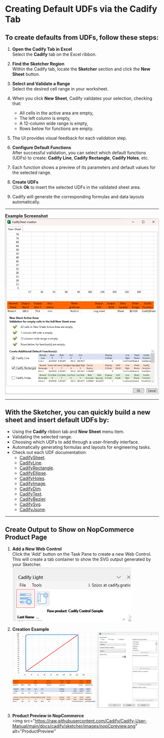 # Creating Default UDFs via the Cadify Tab

## To create defaults from UDFs, follow these steps:

1. **Open the Cadify Tab in Excel**  
   Select the **Cadify** tab on the Excel ribbon.

2. **Find the Sketcher Region**  
   Within the Cadify tab, locate the **Sketcher** section and click the **New Sheet** button.

3. **Select and Validate a Range**  
   Select the desired cell range in your worksheet.

4. When you click **New Sheet**, Cadify validates your selection, checking that:
    - All cells in the active area are empty,
    - The left column is empty,
    - A 12-column wide range is empty,
    - Rows below for functions are empty.

5. The UI provides visual feedback for each validation step.

6. **Configure Default Functions**  
   After successful validation, you can select which default functions (UDFs) to create: **Cadify Line**, **Cadify Rectangle**, **Cadify Holes**, etc.

7. Each function shows a preview of its parameters and default values for the selected range.

8. **Create UDFs**  
   Click **Ok** to insert the selected UDFs in the validated sheet area.

9. Cadify will generate the corresponding formulas and data layouts automatically.

---

**Example Screenshot**  
<img src="https://raw.githubusercontent.com/Cadify/Cadify-User-Manual/main/docs/cadify/sketcher/images/image.png" alt="Example">

---

## With the Sketcher, you can quickly build a new sheet and insert default UDFs by:
- Using the **Cadify** ribbon tab and **New Sheet** menu item.
- Validating the selected range.
- Choosing which UDFs to add through a user-friendly interface.
- Automatically generating formulas and layouts for engineering tasks.
- Check out each UDF documentation:
    - [CadifySheet](/sketcher/cadifysheet).
    - [CadifyLine](/sketcher/cadifyline).
    - [CadifyRectangle](/sketcher/cadifyrectangle).
    - [CadifyEllipse](/sketcher/cadifyellipse).
    - [CadifyHoles](/sketcher/cadifyholes).
    - [CadifyImage](/sketcher/cadifyimage).
    - [CadifyDim](/sketcher/cadifydim).
    - [CadifyText](/sketcher/cadifytext).
    - [CadifyBezier](/sketcher/cadifybezier).
    - [CadifySvg](/sketcher/cadifysvg).
    - [CadifyJsone](/sketcher/cadifyjson).

---

## Create Output to Show on NopCommerce Product Page

1. **Add a New Web Control**  
   Click the 'Add' button on the Task Pane to create a new Web Control. This will create a tab container to show the SVG output generated by your Sketcher.  
   <img src="https://raw.githubusercontent.com/Cadify/Cadify-User-Manual/main/docs/cadify/sketcher/images/addControl.png" alt="AddControl">

2. **Creation Example**  
   <img src="https://raw.githubusercontent.com/Cadify/Cadify-User-Manual/main/docs/cadify/sketcher/images/createSvg.png" alt="CreationExample">

3. **Product Preview in NopCommerce**  
   <img src="https://raw.githubusercontent.com/Cadify/Cadify-User-Manual/main/docs/cadify/sketcher/images/nopCpreview.png" alt="ProductPreview"